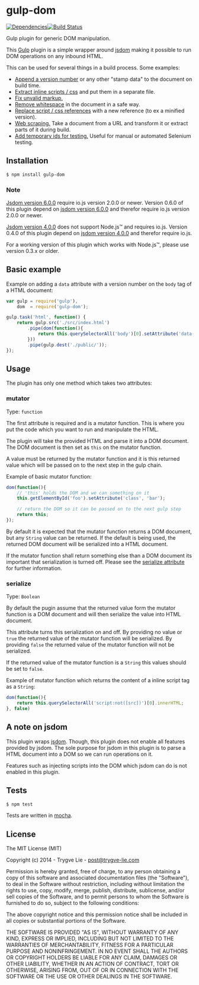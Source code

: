 # gulp-dom

[![Dependencies](https://img.shields.io/david/trygve-lie/gulp-dom.svg?style=flat-square)](https://david-dm.org/trygve-lie/gulp-dom)[![Build Status](http://img.shields.io/travis/trygve-lie/gulp-dom/master.svg?style=flat-square)](https://travis-ci.org/trygve-lie/gulp-dom)

Gulp plugin for generic DOM manipulation.

This [Gulp](http://gulpjs.com/) plugin is a simple wrapper around
[jsdom](https://github.com/tmpvar/jsdom) making it possible to run DOM
operations on any inbound HTML.

This can be used for several things in a build process. Some examples:

* [Append a version number](https://github.com/trygve-lie/gulp-dom/tree/master/examples/append-version) or any other "stamp data" to the document on build time.
* [Extract inline scripts / css](https://github.com/trygve-lie/gulp-dom/tree/master/examples/extract-inline-scripts) and put them in a separate file.
* [Fix unvalid markup.](https://github.com/trygve-lie/gulp-dom/tree/master/examples/fix-unvalid-markup)
* [Remove whitespace](https://github.com/trygve-lie/gulp-dom/tree/master/examples/remove-whitespace) in the document in a safe way.
* [Replace script / css references](https://github.com/trygve-lie/gulp-dom/tree/master/examples/replace-script-tags) with a new reference (to ex a minified version).
* [Web scraping.](https://github.com/trygve-lie/gulp-dom/tree/master/examples/web-scrape) Take a document from a URL and transform it or extract parts of it during build.
* [Add temporary ids for testing.](https://github.com/trygve-lie/gulp-dom/tree/master/examples/add-data-test-ids) Useful for manual or automated Selenium testing.



## Installation

```bash
$ npm install gulp-dom
```


### Note

[Jsdom version 6.0.0](https://github.com/tmpvar/jsdom/blob/master/Changelog.md#600)
require io.js version 2.0.0 or newer. Version 0.6.0 of this
plugin depend on [jsdom version 6.0.0](https://github.com/tmpvar/jsdom/blob/master/Changelog.md#600)
and therefor require io.js version 2.0.0 or newer.

[Jsdom version 4.0.0](https://github.com/tmpvar/jsdom/blob/master/Changelog.md#400)
does not support Node.js™ and requires io.js. Version 0.4.0 of this
plugin depend on [jsdom version 4.0.0](https://github.com/tmpvar/jsdom/blob/master/Changelog.md#400)
and therefor require io.js.

For a working version of this plugin which works with Node.js™, please use
version 0.3.x or older.



## Basic example

Example on adding a `data` attribute with a version number on the `body` tag of
a HTML document:

```js
var gulp = require('gulp'),
    dom  = require('gulp-dom');

gulp.task('html', function() {
    return gulp.src('./src/index.html')
        .pipe(dom(function(){
            return this.querySelectorAll('body')[0].setAttribute('data-version', '1.0');
        }))
        .pipe(gulp.dest('./public/'));
});
```



## Usage

The plugin has only one method which takes two attributes:


### mutator

Type: `function`

The first attribute is required and is a mutator function. This is where you put
the code which you want to run and manipulate the HTML.

The plugin will take the provided HTML and parse it into a DOM document. The DOM
document is then set as `this` on the mutator function.

A value must be returned by the mutator function and it is this returned value
which will be passed on to the next step in the gulp chain.

Example of basic mutator function:

```js
dom(function(){
    // 'this' holds the DOM and we can something on it
    this.getElementById('foo').setAttribute('class', 'bar');

    // return the DOM so it can be passed on to the next gulp step
    return this;
});
```

By default it is expected that the mutator function returns a DOM document, but
any `String` value can be returned. If the default is being used, the returned
DOM document will be serialized into a HTML document.

If the mutator function shall return something else than a DOM document its
important that serialization is turned off. Please see the
[serialize attribute](#serialize) for further information.



### serialize

Type: `Boolean`

By default the pugin assume that the returned value form the mutator function
is a DOM document and will then serialize the value into HTML document.

This attribute turns this serialization on and off. By providing no value or
`true` the returned value of the mutator function will be serialized. By
providing `false` the returned value of the mutator function will not be
serialized.

If the returned value of the mutator function is a `String` this values should
be set to `false`.

Example of mutator function which returns the content of a inline script tag as
a `String`:

```js
dom(function(){
    return this.querySelectorAll('script:not([src])')[0].innerHTML;
}, false)
```



## A note on jsdom

This plugin wraps [jsdom](https://github.com/tmpvar/jsdom). Though, this plugin
does not enable all features provided by jsdom. The sole purpose for jsdom in
this plugin is to parse a HTML document into a DOM so we can run operations on
it.

Features such as injecting scripts into the DOM which jsdom can do is not
enabled in this plugin.



## Tests

```bash
$ npm test
```

Tests are written in [mocha](http://visionmedia.github.io/mocha/).



## License

The MIT License (MIT)

Copyright (c) 2014 - Trygve Lie - post@trygve-lie.com

Permission is hereby granted, free of charge, to any person obtaining a copy
of this software and associated documentation files (the "Software"), to deal
in the Software without restriction, including without limitation the rights
to use, copy, modify, merge, publish, distribute, sublicense, and/or sell
copies of the Software, and to permit persons to whom the Software is
furnished to do so, subject to the following conditions:

The above copyright notice and this permission notice shall be included in
all copies or substantial portions of the Software.

THE SOFTWARE IS PROVIDED "AS IS", WITHOUT WARRANTY OF ANY KIND, EXPRESS OR
IMPLIED, INCLUDING BUT NOT LIMITED TO THE WARRANTIES OF MERCHANTABILITY,
FITNESS FOR A PARTICULAR PURPOSE AND NONINFRINGEMENT. IN NO EVENT SHALL THE
AUTHORS OR COPYRIGHT HOLDERS BE LIABLE FOR ANY CLAIM, DAMAGES OR OTHER
LIABILITY, WHETHER IN AN ACTION OF CONTRACT, TORT OR OTHERWISE, ARISING FROM,
OUT OF OR IN CONNECTION WITH THE SOFTWARE OR THE USE OR OTHER DEALINGS IN
THE SOFTWARE.
